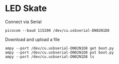 LED Skate
=========

Connect via Serial

    picocom --baud 115200 /dev/cu.usbserial-DN02N1D8


Download and upload a file

    ampy --port /dev/cu.usbserial-DN02N1D8 get boot.py
    ampy --port /dev/cu.usbserial-DN02N1D8 put boot.py
    ampy --port /dev/cu.usbserial-DN02N1D8 ls
